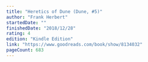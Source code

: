 ```yaml
---
title: "Heretics of Dune (Dune, #5)"
author: "Frank Herbert"
startedDate: ""
finishedDate: "2018/12/28"
rating: 4
edition: "Kindle Edition"
link: "https://www.goodreads.com/book/show/8134032"
pageCount: 683
---
```



